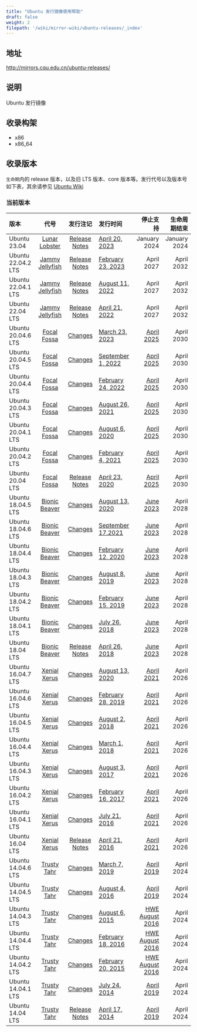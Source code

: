 ```yaml
---
title: "Ubuntu 发行镜像使用帮助"
draft: false
weight: 2
filepath: '/wiki/mirror-wiki/ubuntu-releases/_index'
---
```

## 地址
http://mirrors.cqu.edu.cn/ubuntu-releases/
## 说明
Ubuntu 发行镜像
## 收录构架
- x86
- x86_64

## 收录版本
`生命期`内的 release 版本，以及旧 LTS 版本、core 版本等。发行代号以及版本号如下表，其余请参见 [Ubuntu Wiki](https://wiki.ubuntu.com/Releases)

### 当前版本
|版本|代号|发行注记|发行时间|停止支持|生命周期结束|
|:--|:-:|:-:|:--|--:|--:|
| Ubuntu 23.04 | [Lunar Lobster](https://wiki.ubuntu.com/LunarLobser) | [Release Notes](https://wiki.ubuntu.com/LunarLobster/ReleaseNotes) | [April 20, 2023](https://lists.ubuntu.com/archives/ubuntu-announce/2023-April/000289.html) |  January 2024  |  January 2024   |
| Ubuntu 22.04.2 LTS | [Jammy Jellyfish](https://wiki.ubuntu.com/JammyJellyfish) | [Release Notes](https://discourse.ubuntu.com/t/jammy-jellyfish-release-notes/24668) | [February 23, 2023](https://lists.ubuntu.com/archives/ubuntu-announce/2023-February/000286.html) |  April 2027  |  April 2032  |
| Ubuntu 22.04.1 LTS | [Jammy Jellyfish](https://wiki.ubuntu.com/JammyJellyfish) | [Release Notes](https://discourse.ubuntu.com/t/jammy-jellyfish-release-notes/24668) | [August 11, 2022](https://lists.ubuntu.com/archives/ubuntu-announce/2022-August/000282.html) |  April 2027  |  April 2032  |
| Ubuntu 22.04 LTS | [Jammy Jellyfish](https://wiki.ubuntu.com/JammyJellyfish) | [Release Notes](https://wiki.ubuntu.com/JammyJellyfish/ReleaseNotes) | [April 21, 2022](https://lists.ubuntu.com/archives/ubuntu-announce/2022-April/000279.html) |  April 2027  |  April 2032  |
| Ubuntu 20.04.6 LTS  | [Focal Fossa](https://wiki.ubuntu.com/FocalFossa) | [Changes](https://wiki.ubuntu.com/FocalFossa/ReleaseNotes/ChangeSummary/20.04.6) | [March 23, 2023](https://lists.ubuntu.com/archives/ubuntu-announce/2023-March/000287.html) | [ April 2025 ](https://lists.ubuntu.com/archives/ubuntu-announce/2020-April/000256.html) |  April 2030  |
| Ubuntu 20.04.5 LTS  | [Focal Fossa](https://wiki.ubuntu.com/FocalFossa) | [Changes](https://wiki.ubuntu.com/FocalFossa/ReleaseNotes/ChangeSummary/20.04.5) | [September 1, 2022](https://lists.ubuntu.com/archives/ubuntu-announce/2022-September/000283.html) | [ April 2025 ](https://lists.ubuntu.com/archives/ubuntu-announce/2020-April/000256.html) |  April 2030  |
| Ubuntu 20.04.4 LTS  | [Focal Fossa](https://wiki.ubuntu.com/FocalFossa) | [Changes](https://wiki.ubuntu.com/FocalFossa/ReleaseNotes/ChangeSummary/20.04.4) | [February 24, 2022](https://lists.ubuntu.com/archives/ubuntu-announce/2022-February/000277.html) | [ April 2025 ](https://lists.ubuntu.com/archives/ubuntu-announce/2020-April/000256.html) |  April 2030  |
| Ubuntu 20.04.3 LTS  | [Focal Fossa](https://wiki.ubuntu.com/FocalFossa) | [Changes](https://wiki.ubuntu.com/FocalFossa/ReleaseNotes/ChangeSummary/20.04.3) | [August 26, 2021](https://lists.ubuntu.com/archives/ubuntu-announce/2021-August/000271.html) | [ April 2025 ](https://lists.ubuntu.com/archives/ubuntu-announce/2020-April/000256.html) |  April 2030  |
| Ubuntu 20.04.1 LTS  | [Focal Fossa](https://wiki.ubuntu.com/FocalFossa) | [Changes](https://wiki.ubuntu.com/FocalFossa/ReleaseNotes/ChangeSummary/20.04.1) | [August 6, 2020](https://lists.ubuntu.com/archives/ubuntu-announce/2020-August/000259.html) | [ April 2025 ](https://lists.ubuntu.com/archives/ubuntu-announce/2020-April/000256.html) |  April 2030  |
| Ubuntu 20.04.2 LTS  | [Focal Fossa](https://wiki.ubuntu.com/FocalFossa) | [Changes](https://wiki.ubuntu.com/FocalFossa/ReleaseNotes/ChangeSummary/20.04.2) | [February 4, 2021](https://lists.ubuntu.com/archives/ubuntu-announce/2021-February/000264.html) | [ April 2025 ](https://lists.ubuntu.com/archives/ubuntu-announce/2020-April/000256.html) |  April 2030  |
| Ubuntu 20.04 LTS  | [Focal Fossa](https://wiki.ubuntu.com/FocalFossa) | [Release Notes](https://wiki.ubuntu.com/FocalFossa/ReleaseNotes) | [April 23, 2020](https://lists.ubuntu.com/archives/ubuntu-announce/2020-April/000256.html) | [ April 2025 ](https://lists.ubuntu.com/archives/ubuntu-announce/2020-April/000256.html) |  April 2030  |
| Ubuntu 18.04.5 LTS  | [Bionic Beaver](https://wiki.ubuntu.com/BionicBeaver) | [Changes](https://wiki.ubuntu.com/BionicBeaver/ReleaseNotes/ChangeSummary/18.04.5) | [August 13, 2020](https://lists.ubuntu.com/archives/ubuntu-announce/2020-August/000260.html) | [  June 2023 ](https://ubuntu.com//blog/18-04-end-of-standard-support) |  April 2028  |
| Ubuntu 18.04.6 LTS  | [Bionic Beaver](https://wiki.ubuntu.com/BionicBeaver) | [Changes](https://wiki.ubuntu.com/BionicBeaver/ReleaseNotes/ChangeSummary/18.04.5) | [September 17.2021](https://lists.ubuntu.com/archives/ubuntu-announce/2021-September/000272.html) | [  June 2023 ](https://ubuntu.com//blog/18-04-end-of-standard-support) |  April 2028  |
| Ubuntu 18.04.4 LTS  | [Bionic Beaver](https://wiki.ubuntu.com/BionicBeaver) | [Changes](https://wiki.ubuntu.com/BionicBeaver/ReleaseNotes/ChangeSummary/18.04.4) | [February 12, 2020](https://lists.ubuntu.com/archives/ubuntu-announce/2020-February/000254.html) | [  June 2023 ](https://ubuntu.com//blog/18-04-end-of-standard-support) |  April 2028  |
| Ubuntu 18.04.3 LTS  | [Bionic Beaver](https://wiki.ubuntu.com/BionicBeaver) | [Changes](https://wiki.ubuntu.com/BionicBeaver/ReleaseNotes/ChangeSummary/18.04.3) | [August 8, 2019](https://lists.ubuntu.com/archives/ubuntu-announce/2019-August/000248.html) | [  June 2023 ](https://ubuntu.com//blog/18-04-end-of-standard-support) |  April 2028  |
| Ubuntu 18.04.2 LTS  | [Bionic Beaver](https://wiki.ubuntu.com/BionicBeaver) | [Changes](https://wiki.ubuntu.com/BionicBeaver/ReleaseNotes/ChangeSummary/18.04.2) | [February 15, 2019](https://lists.ubuntu.com/archives/ubuntu-announce/2019-February/000238.html) | [  June 2023 ](https://ubuntu.com//blog/18-04-end-of-standard-support) |  April 2028  |
| Ubuntu 18.04.1 LTS  | [Bionic Beaver](https://wiki.ubuntu.com/BionicBeaver) | [Changes](https://wiki.ubuntu.com/BionicBeaver/ReleaseNotes/ChangeSummary/18.04.1) | [July 26, 2018](https://lists.ubuntu.com/archives/ubuntu-announce/2018-July/000234.html) | [  June 2023 ](https://ubuntu.com//blog/18-04-end-of-standard-support) |  April 2028  |
| Ubuntu 18.04 LTS  | [Bionic Beaver](https://wiki.ubuntu.com/BionicBeaver) | [Release Notes](https://wiki.ubuntu.com/BionicBeaver/ReleaseNotes) | [April 26, 2018](https://lists.ubuntu.com/archives/ubuntu-announce/2018-April/000231.html) | [ June 2023 ](https://ubuntu.com//blog/18-04-end-of-standard-support) |  April 2028  |
| Ubuntu 16.04.7 LTS  | [Xenial Xerus](https://wiki.ubuntu.com/XenialXerus) | [Changes](https://wiki.ubuntu.com/XenialXerus/ReleaseNotes/ChangeSummary/16.04.7) | [August 13, 2020](https://lists.ubuntu.com/archives/ubuntu-announce/2020-August/000261.html) | [ April 2021 ](https://lists.ubuntu.com/archives/ubuntu-announce/2016-April/000207.html) |  April 2026  |
| Ubuntu 16.04.6 LTS  | [Xenial Xerus](https://wiki.ubuntu.com/XenialXerus) | [Changes](https://wiki.ubuntu.com/XenialXerus/ReleaseNotes/ChangeSummary/16.04.6) | [February 28, 2019](https://lists.ubuntu.com/archives/ubuntu-announce/2019-February/000239.html) | [ April 2021 ](https://lists.ubuntu.com/archives/ubuntu-announce/2016-April/000207.html) |  April 2026  |
| Ubuntu 16.04.5 LTS  | [Xenial Xerus](https://wiki.ubuntu.com/XenialXerus) | [Changes](https://wiki.ubuntu.com/XenialXerus/ReleaseNotes/ChangeSummary/16.04.5) | [August 2, 2018](https://lists.ubuntu.com/archives/ubuntu-announce/2018-August/000235.html) | [ April 2021 ](https://lists.ubuntu.com/archives/ubuntu-announce/2016-April/000207.html) |  April 2026  |
| Ubuntu 16.04.4 LTS  | [Xenial Xerus](https://wiki.ubuntu.com/XenialXerus) | [Changes](https://wiki.ubuntu.com/XenialXerus/ReleaseNotes/ChangeSummary/16.04.4) | [March 1, 2018](https://lists.ubuntu.com/archives/ubuntu-announce/2018-March/000229.html) | [ April 2021 ](https://lists.ubuntu.com/archives/ubuntu-announce/2016-April/000207.html) |  April 2026  |
| Ubuntu 16.04.3 LTS  | [Xenial Xerus](https://wiki.ubuntu.com/XenialXerus) | [Changes](https://wiki.ubuntu.com/XenialXerus/ReleaseNotes/ChangeSummary/16.04.3) | [August 3, 2017](https://lists.ubuntu.com/archives/ubuntu-announce/2017-August/000224.html) | [ April 2021 ](https://lists.ubuntu.com/archives/ubuntu-announce/2016-April/000207.html) |  April 2026  |
| Ubuntu 16.04.2 LTS  | [Xenial Xerus](https://wiki.ubuntu.com/XenialXerus) | [Changes](https://wiki.ubuntu.com/XenialXerus/ReleaseNotes/ChangeSummary/16.04.2) | [February 16, 2017](https://lists.ubuntu.com/archives/ubuntu-release/2017-February/004036.html) | [ April 2021 ](https://lists.ubuntu.com/archives/ubuntu-announce/2016-April/000207.html) |  April 2026  |
| Ubuntu 16.04.1 LTS  | [Xenial Xerus](https://wiki.ubuntu.com/XenialXerus) | [Changes](https://wiki.ubuntu.com/XenialXerus/ReleaseNotes/ChangeSummary/16.04.1) | [July 21, 2016](https://lists.ubuntu.com/archives/ubuntu-announce/2016-July/000209.html) | [ April 2021 ](https://lists.ubuntu.com/archives/ubuntu-announce/2016-April/000207.html) |  April 2026  |
| Ubuntu 16.04 LTS | [Xenial Xerus](https://wiki.ubuntu.com/XenialXerus) | [Release Notes](https://wiki.ubuntu.com/XenialXerus/ReleaseNotes) | [April 21, 2016](https://lists.ubuntu.com/archives/ubuntu-announce/2016-April/000207.html) | [  April 2021 ](https://lists.ubuntu.com/archives/ubuntu-announce/2016-April/000207.html) |  April 2026  |
| Ubuntu 14.04.6 LTS  | [Trusty Tahr](https://wiki.ubuntu.com/TrustyTahr) | [Changes](https://wiki.ubuntu.com/TrustyTahr/ReleaseNotes/ChangeSummary/14.04.6) | [March 7, 2019](https://lists.ubuntu.com/archives/ubuntu-announce/2019-March/000240.html) | [ April 2019](https://lists.ubuntu.com/archives/ubuntu-announce/2014-April/000182.html) |  April 2024  |
| Ubuntu 14.04.5 LTS  | [Trusty Tahr](https://wiki.ubuntu.com/TrustyTahr) | [Changes](https://wiki.ubuntu.com/TrustyTahr/ReleaseNotes/ChangeSummary/14.04.5) | [August 4, 2016](https://lists.ubuntu.com/archives/ubuntu-announce/2016-August/000211.html) | [ April 2019](https://lists.ubuntu.com/archives/ubuntu-announce/2014-April/000182.html) |  April 2024  |
| Ubuntu 14.04.3 LTS  | [Trusty Tahr](https://wiki.ubuntu.com/TrustyTahr) | [Changes](https://wiki.ubuntu.com/TrustyTahr/ReleaseNotes/ChangeSummary/14.04.3) | [August 6, 2015](https://lists.ubuntu.com/archives/ubuntu-announce/2015-August/000200.html) | [ HWE August 2016](https://wiki.ubuntu.com/Kernel/LTSEnablementStack#Kernel.2BAC8-Support.A14.04.x_Ubuntu_Kernel_Support) |  April 2024  |
| Ubuntu 14.04.4 LTS  | [Trusty Tahr](https://wiki.ubuntu.com/TrustyTahr) | [Changes](https://wiki.ubuntu.com/TrustyTahr/ReleaseNotes/ChangeSummary/14.04.4) | [February 18, 2016](https://lists.ubuntu.com/archives/ubuntu-announce/2016-February/000205.html) | [ HWE August 2016](https://wiki.ubuntu.com/Kernel/LTSEnablementStack#Kernel.2BAC8-Support.A14.04.x_Ubuntu_Kernel_Support) |  April 2024  |
| Ubuntu 14.04.2 LTS  | [Trusty Tahr](https://wiki.ubuntu.com/TrustyTahr) | [Changes](https://wiki.ubuntu.com/TrustyTahr/ReleaseNotes/ChangeSummary/14.04.2) | [February 20, 2015](https://lists.ubuntu.com/archives/ubuntu-announce/2015-February/000192.html) | [ HWE August 2016](https://wiki.ubuntu.com/Kernel/LTSEnablementStack#Kernel.2BAC8-Support.A14.04.x_Ubuntu_Kernel_Support) |  April 2024  |
| Ubuntu 14.04.1 LTS  | [Trusty Tahr](https://wiki.ubuntu.com/TrustyTahr) | [Changes](https://wiki.ubuntu.com/TrustyTahr/ReleaseNotes/ChangeSummary/14.04.1) | [July 24, 2014](https://lists.ubuntu.com/archives/ubuntu-announce/2014-July/000188.html) | [ April 2019](https://lists.ubuntu.com/archives/ubuntu-announce/2014-April/000182.html) |  April 2024  |
| Ubuntu 14.04 LTS  | [Trusty Tahr](https://wiki.ubuntu.com/TrustyTahr) | [Release Notes](https://wiki.ubuntu.com/TrustyTahr/ReleaseNotes) | [April 17, 2014](https://lists.ubuntu.com/archives/ubuntu-announce/2014-April/000182.html) | [ April 2019 ](https://lists.ubuntu.com/archives/ubuntu-announce/2014-April/000182.html) |  April 2024  |
